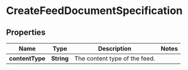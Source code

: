 # CreateFeedDocumentSpecification

## Properties
Name | Type | Description | Notes
------------ | ------------- | ------------- | -------------
**contentType** | **String** | The content type of the feed. | 
